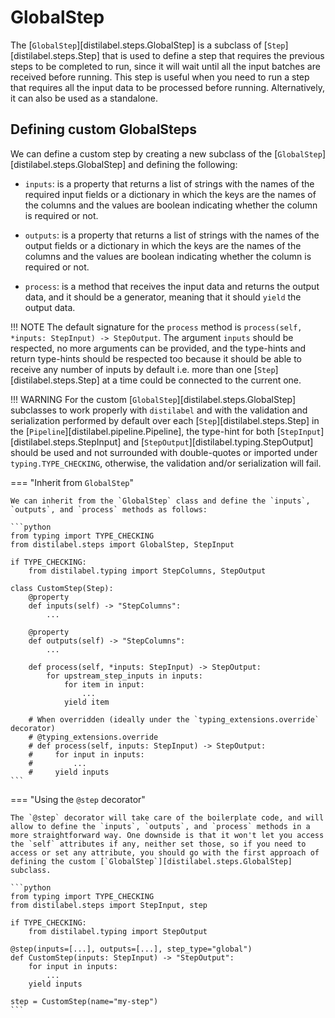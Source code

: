 # GlobalStep

The [`GlobalStep`][distilabel.steps.GlobalStep] is a subclass of [`Step`][distilabel.steps.Step] that is used to define a step that requires the previous steps to be completed to run, since it will wait until all the input batches are received before running. This step is useful when you need to run a step that requires all the input data to be processed before running. Alternatively, it can also be used as a standalone.

## Defining custom GlobalSteps

We can define a custom step by creating a new subclass of the [`GlobalStep`][distilabel.steps.GlobalStep] and defining the following:

- `inputs`: is a property that returns a list of strings with the names of the required input fields or a dictionary in which the keys are the names of the columns and the values are boolean indicating whether the column is required or not.

- `outputs`: is a property that returns a list of strings with the names of the output fields or a dictionary in which the keys are the names of the columns and the values are boolean indicating whether the column is required or not.

- `process`: is a method that receives the input data and returns the output data, and it should be a generator, meaning that it should `yield` the output data.

!!! NOTE
    The default signature for the `process` method is `process(self, *inputs: StepInput) -> StepOutput`. The argument `inputs` should be respected, no more arguments can be provided, and the type-hints and return type-hints should be respected too because it should be able to receive any number of inputs by default i.e. more than one [`Step`][distilabel.steps.Step] at a time could be connected to the current one.

!!! WARNING
    For the custom [`GlobalStep`][distilabel.steps.GlobalStep] subclasses to work properly with `distilabel` and with the validation and serialization performed by default over each [`Step`][distilabel.steps.Step] in the [`Pipeline`][distilabel.pipeline.Pipeline], the type-hint for both [`StepInput`][distilabel.steps.StepInput] and [`StepOutput`][distilabel.typing.StepOutput] should be used and not surrounded with double-quotes or imported under `typing.TYPE_CHECKING`, otherwise, the validation and/or serialization will fail.

=== "Inherit from `GlobalStep`"

    We can inherit from the `GlobalStep` class and define the `inputs`, `outputs`, and `process` methods as follows:

    ```python
    from typing import TYPE_CHECKING
    from distilabel.steps import GlobalStep, StepInput

    if TYPE_CHECKING:
        from distilabel.typing import StepColumns, StepOutput

    class CustomStep(Step):
        @property
        def inputs(self) -> "StepColumns":
            ...

        @property
        def outputs(self) -> "StepColumns":
            ...

        def process(self, *inputs: StepInput) -> StepOutput:
            for upstream_step_inputs in inputs:
                for item in input:
                    ...
                yield item

        # When overridden (ideally under the `typing_extensions.override` decorator)
        # @typing_extensions.override
        # def process(self, inputs: StepInput) -> StepOutput:
        #     for input in inputs:
        #         ...
        #     yield inputs
    ```

=== "Using the `@step` decorator"

    The `@step` decorator will take care of the boilerplate code, and will allow to define the `inputs`, `outputs`, and `process` methods in a more straightforward way. One downside is that it won't let you access the `self` attributes if any, neither set those, so if you need to access or set any attribute, you should go with the first approach of defining the custom [`GlobalStep`][distilabel.steps.GlobalStep] subclass.

    ```python
    from typing import TYPE_CHECKING
    from distilabel.steps import StepInput, step

    if TYPE_CHECKING:
        from distilabel.typing import StepOutput

    @step(inputs=[...], outputs=[...], step_type="global")
    def CustomStep(inputs: StepInput) -> "StepOutput":
        for input in inputs:
            ...
        yield inputs

    step = CustomStep(name="my-step")
    ```
